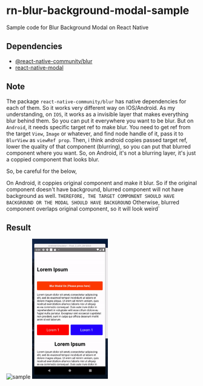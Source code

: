 # rn-blur-background-modal-sample

Sample code for Blur Background Modal on React Native

## Dependencies

- [@react-native-community/blur](https://github.com/react-native-community/react-native-blur)
- [react-native-modal](https://github.com/react-native-community/react-native-modal)

## Note

The package `react-native-community/blur` has native dependencies for each of them. So it works very different way on IOS/Android. As my understanding, on `IOS`, it works as a invisible layer that makes everything blur behind them. So you can put it everywhere you want to be blur.
But on `Android`, it needs specific target ref to make blur.
You need to get ref from the target `View`, `Image` or whatever, and find node handle of it, pass it to `BlurView` as `viewRef prop`. Then, i think android copies passed target ref, lower the quality of that component (blurring), so you can put that blurred component where you want. So, on Android, it's not a blurring layer, it's just a coppied component that looks blur.

So, be careful for the below,

On Android, it coppies original component and make it blur. So if the original component doesn't have background, blurred component will not have background as well.
`THEREFORE, THE TARGET COMPONENT SHOULD HAVE BACKGROUND OR THE MODAL SHOULD HAVE BACKGROUND`
Otherwise, blurred component overlaps original component, so it will look weird`

## Result

<img src="./assets/sample_ios.gif" alt="sample" width="200"/>
<img src="./assets/sample_android.gif" alt="sample" width="200"/>
